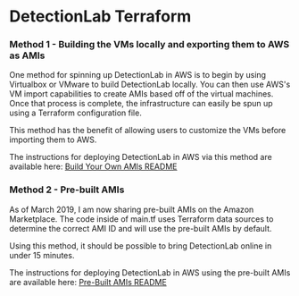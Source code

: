 # DetectionLab Terraform

### Method 1 - Building the VMs locally and exporting them to AWS as AMIs
One method for spinning up DetectionLab in AWS is to begin by using Virtualbox or VMware to build DetectionLab locally. You can then use AWS's VM import capabilities to create AMIs based off of the virtual machines. Once that process is complete, the infrastructure can easily be spun up using a Terraform configuration file.

This method has the benefit of allowing users to customize the VMs before importing them to AWS.

The instructions for deploying DetectionLab in AWS via this method are available here: [Build Your Own AMIs README](./VM_to_AMIs.md)


### Method 2 - Pre-built AMIs
As of March 2019, I am now sharing pre-built AMIs on the Amazon Marketplace. The code inside of main.tf uses Terraform data sources to determine the correct AMI ID and will use the pre-built AMIs by default.

Using this method, it should be possible to bring DetectionLab online in under 15 minutes.

The instructions for deploying DetectionLab in AWS using the pre-built AMIs are available here: [Pre-Built AMIs README](./Pre-Built_AMIs.md)
